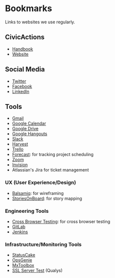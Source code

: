 # Bookmarks

Links to websites we use regularly.

## CivicActions

- [Handbook](https://github.com/CivicActions/handbook)
- [Website](https://civicactions.com/)

## Social Media

- [Twitter](https://twitter.com/CivicActions)
- [Facebook](https://www.facebook.com/CivicActions/)
- [LinkedIn](https://www.linkedin.com/company-beta/54684/)

## Tools

- [Gmail](https://mail.google.com/)
- [Google Calendar](https://calendar.google.com)
- [Google Drive](https://drive.google.com/drive/u/0/)
- [Google Hangouts](https://hangouts.google.com/)
- [Slack](https://civicactions.slack.com)
- [Harvest](https://civicactions.harvestapp.com/time#)
- [Trello](https://trello.com/)
- [Forecast](https://forecastapp.com/615047/schedule/projects): for tracking project scheduling
- [Zoom](https://zoom.us/)
- [Invision](https://www.invisionapp.com/home)
- Atlassian's Jira for ticket management

### UX (User Experience/Design)

- [Balsamiq](https://www.mybalsamiq.com/login): for wireframing
- [StoriesOnBoard](https://app.storiesonboard.com/login): for story mapping

### Engineering Tools

- [Cross Browser Testing](https://crossbrowsertesting.com): for cross browser testing
- [GitLab](https://git.civicactions.net/)
- [Jenkins](http://ci.civicactions.net/)

### Infrastructure/Monitoring Tools

- [StatusCake](https://app.statuscake.com/YourStatus.php)
- [OpsGenie](https://app.opsgenie.com/alert)
- [MxToolbox](https://mxtoolbox.com/SuperTool.aspx)
- [SSL Server Test](https://www.ssllabs.com/ssltest/) (Qualys)
